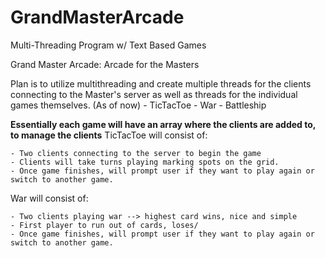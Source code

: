 # GrandMasterArcade
Multi-Threading Program w/ Text Based Games


Grand Master Arcade: Arcade for the Masters

Plan is to utilize multithreading and create multiple threads for the clients connecting to the Master's server as well as threads for the individual games themselves. (As of now)
    - TicTacToe
    - War
    - Battleship

**Essentially each game will have an array where the clients are added to, to manage the clients**
TicTacToe will consist of:

    - Two clients connecting to the server to begin the game
    - Clients will take turns playing marking spots on the grid.
    - Once game finishes, will prompt user if they want to play again or switch to another game.
War will consist of:

    - Two clients playing war --> highest card wins, nice and simple
    - First player to run out of cards, loses/
    - Once game finishes, will prompt user if they want to play again or switch to another game.

